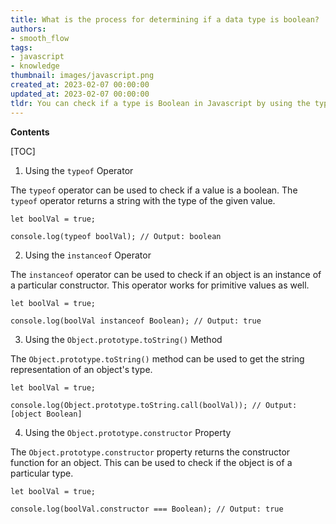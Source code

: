 ```yaml
---
title: What is the process for determining if a data type is boolean?
authors:
- smooth_flow
tags:
- javascript
- knowledge
thumbnail: images/javascript.png
created_at: 2023-02-07 00:00:00
updated_at: 2023-02-07 00:00:00
tldr: You can check if a type is Boolean in Javascript by using the typeof operator.
---
```


**Contents**

[TOC]

1. Using the `typeof` Operator 

The `typeof` operator can be used to check if a value is a boolean. The `typeof` operator returns a string with the type of the given value. 

```
let boolVal = true;

console.log(typeof boolVal); // Output: boolean
```

2. Using the `instanceof` Operator 

The `instanceof` operator can be used to check if an object is an instance of a particular constructor. This operator works for primitive values as well. 

```
let boolVal = true;

console.log(boolVal instanceof Boolean); // Output: true
```

3. Using the `Object.prototype.toString()` Method 

The `Object.prototype.toString()` method can be used to get the string representation of an object's type. 

```
let boolVal = true;

console.log(Object.prototype.toString.call(boolVal)); // Output: [object Boolean]
```

4. Using the `Object.prototype.constructor` Property 

The `Object.prototype.constructor` property returns the constructor function for an object. This can be used to check if the object is of a particular type. 

```
let boolVal = true;

console.log(boolVal.constructor === Boolean); // Output: true
```
